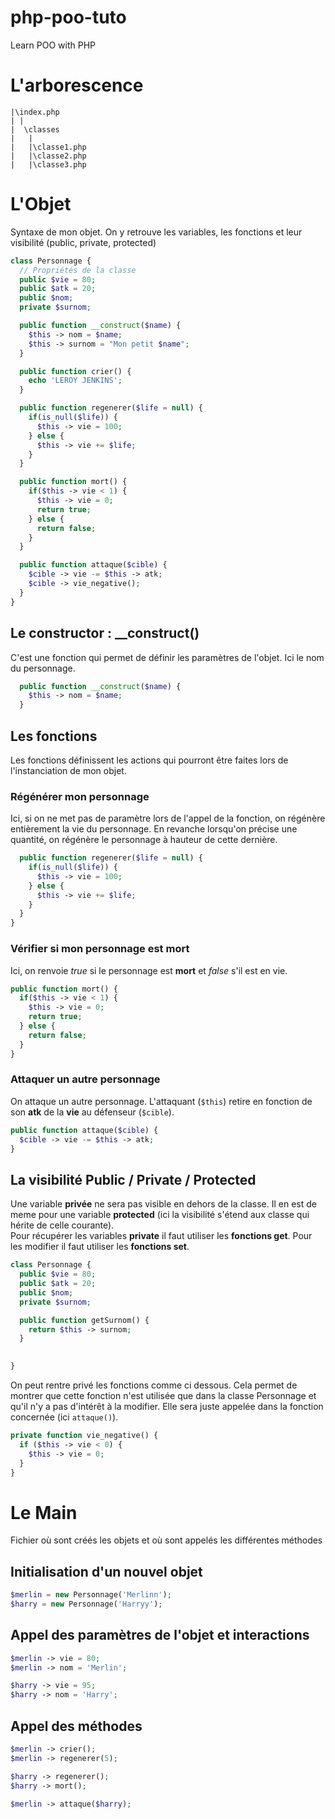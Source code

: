 # php-poo-tuto
Learn POO with PHP

# L'arborescence

```
|\index.php
| |
|  \classes
|   |
|   |\classe1.php
|   |\classe2.php
|   |\classe3.php
```

# L'Objet

Syntaxe de mon objet. On y retrouve les variables, les fonctions et leur visibilité (public, private, protected)

```php
class Personnage {
  // Propriétés de la classe
  public $vie = 80;
  public $atk = 20;
  public $nom;
  private $surnom;

  public function __construct($name) {
    $this -> nom = $name;
    $this -> surnom = "Mon petit $name";
  }

  public function crier() {
    echo 'LEROY JENKINS';
  }

  public function regenerer($life = null) {
    if(is_null($life)) {
      $this -> vie = 100;      
    } else {
      $this -> vie += $life;
    }
  }

  public function mort() {
    if($this -> vie < 1) {
      $this -> vie = 0;
      return true;
    } else {
      return false;
    }
  }

  public function attaque($cible) {
    $cible -> vie -= $this -> atk;
    $cible -> vie_negative();
  }
}
```

## Le constructor : __construct()

C'est une fonction qui permet de définir les paramètres de l'objet. Ici le nom du personnage.

```php
  public function __construct($name) {
    $this -> nom = $name;
  }
```

## Les fonctions

Les fonctions définissent les actions qui pourront être faites lors de l'instanciation de mon objet.

### Régénérer mon personnage

Ici, si on ne met pas de paramètre lors de l'appel de la fonction, on régénère entièrement la vie du personnage. En revanche lorsqu'on précise une quantité, on régénère le personnage à hauteur de cette dernière.

```php
  public function regenerer($life = null) {
    if(is_null($life)) {
      $this -> vie = 100;      
    } else {
      $this -> vie += $life;
    }
  }
}
```

### Vérifier si mon personnage est mort

Ici, on renvoie _true_ si le personnage est __mort__ et _false_ s'il est en vie.

```php  
public function mort() {
  if($this -> vie < 1) {
    $this -> vie = 0;
    return true;
  } else {
    return false;
  }
}
```

### Attaquer un autre personnage

On attaque un autre personnage. L'attaquant (`$this`) retire en fonction de son __atk__ de la __vie__ au défenseur (`$cible`).

```php
public function attaque($cible) {
  $cible -> vie -= $this -> atk;
}
```

## La visibilité Public / Private / Protected

Une variable __privée__ ne sera pas visible en dehors de la classe. Il en est de meme pour une variable __protected__ (ici la visibilité s'étend aux classe qui hérite de celle courante).  
Pour récupérer les variables __private__ il faut utiliser les __fonctions get__. Pour les modifier il faut utiliser les __fonctions set__.
```php
class Personnage {
  public $vie = 80;
  public $atk = 20;
  public $nom;
  private $surnom;

  public function getSurnom() {
    return $this -> surnom;
  }

  
}
```

On peut rentre privé les fonctions comme ci dessous. Cela permet de montrer que cette fonction n'est utilisée que dans la classe Personnage et qu'il n'y a pas d'intérêt à la modifier. Elle sera juste appelée dans la fonction concernée (ici `attaque()`).
```php
private function vie_negative() {
  if ($this -> vie < 0) {
    $this -> vie = 0;
  }
}
```

# Le Main

Fichier où sont créés les objets et où sont appelés les différentes méthodes

## Initialisation d'un nouvel objet

```php
$merlin = new Personnage('Merlinn');
$harry = new Personnage('Harryy');
```

## Appel des paramètres de l'objet et interactions

```php
$merlin -> vie = 80;
$merlin -> nom = 'Merlin';

$harry -> vie = 95;
$harry -> nom = 'Harry';
```

## Appel des méthodes

```php
$merlin -> crier();
$merlin -> regenerer(5);

$harry -> regenerer();
$harry -> mort();

$merlin -> attaque($harry);
```

